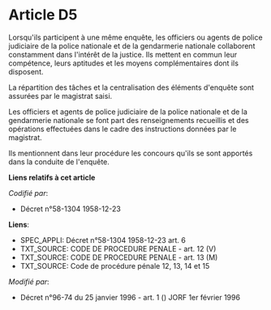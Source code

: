 # Article D5

Lorsqu'ils participent à une même enquête, les officiers ou agents de police judiciaire de la police nationale et de la
gendarmerie nationale collaborent constamment dans l'intérêt de la justice. Ils mettent en commun leur compétence, leurs
aptitudes et les moyens complémentaires dont ils disposent.

La répartition des tâches et la centralisation des éléments d'enquête sont assurées par le magistrat saisi.

Les officiers et agents de police judiciaire de la police nationale et de la gendarmerie nationale se font part des
renseignements recueillis et des opérations effectuées dans le cadre des instructions données par le magistrat.

Ils mentionnent dans leur procédure les concours qu'ils se sont apportés dans la conduite de l'enquête.

**Liens relatifs à cet article**

_Codifié par_:

  - Décret n°58-1304 1958-12-23

**Liens**:

  - SPEC_APPLI: Décret n°58-1304 1958-12-23 art. 6
  - TXT_SOURCE: CODE DE PROCEDURE PENALE - art. 12 (V)
  - TXT_SOURCE: CODE DE PROCEDURE PENALE - art. 13 (M)
  - TXT_SOURCE: Code de procédure pénale 12, 13, 14 et 15

_Modifié par_:

  - Décret n°96-74 du 25 janvier 1996 - art. 1 () JORF 1er février 1996
